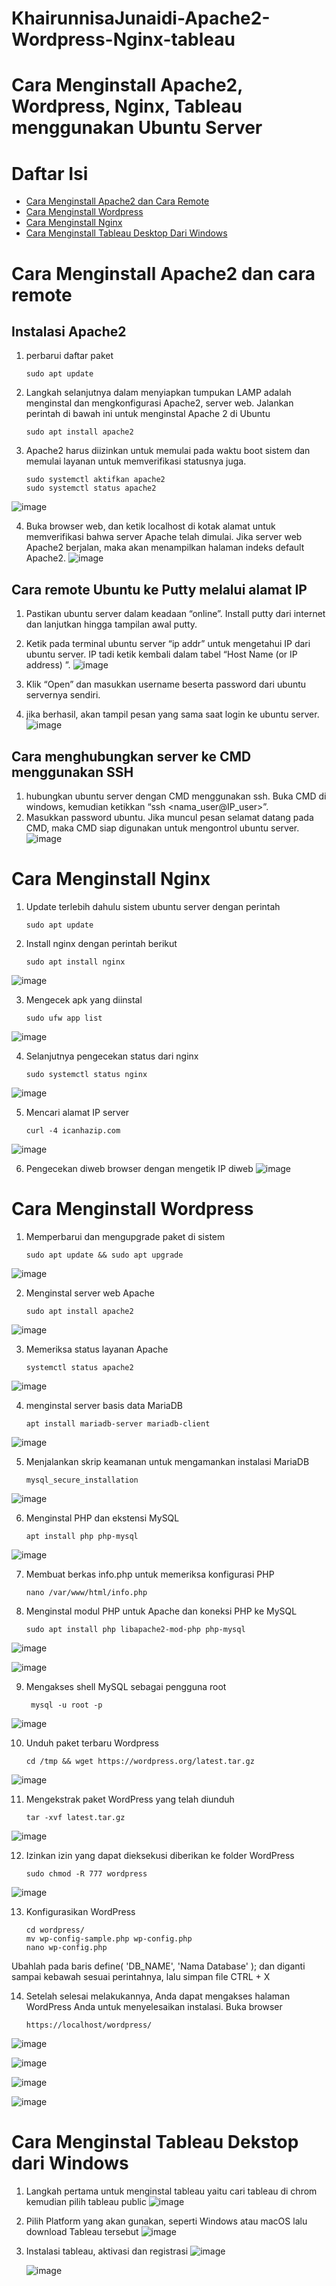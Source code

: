 # KhairunnisaJunaidi-Apache2-Wordpress-Nginx-tableau
# Cara Menginstall Apache2, Wordpress, Nginx, Tableau menggunakan Ubuntu Server
# Daftar Isi
- [Cara Menginstall Apache2 dan Cara Remote](#cara-menginstall-apache2-dan-cara-remote)
- [Cara Menginstall Wordpress](#cara-menginstall-wordpress)
- [Cara Menginstall Nginx](#cara-instalasi-nginx)
- [Cara Menginstall Tableau Desktop Dari Windows](#cara-menginstal-tableau-dekstop-dari-windows)
# Cara Menginstall Apache2 dan cara remote
## Instalasi Apache2
1. perbarui daftar paket
   ```
   sudo apt update
2. Langkah selanjutnya dalam menyiapkan tumpukan LAMP adalah menginstal dan mengkonfigurasi Apache2, server web. Jalankan perintah di bawah ini untuk menginstal Apache 2 di Ubuntu
   ```
   sudo apt install apache2
3. Apache2 harus diizinkan untuk memulai pada waktu boot sistem dan memulai layanan untuk memverifikasi statusnya juga.
   ```
   sudo systemctl aktifkan apache2
   sudo systemctl status apache2
  ![image](https://github.com/KhairunnisaJunaidi/KhairunnisaJunaidi-Apache2-Wordpress-Nginx-tableau/assets/150565586/00258aff-e922-4979-8875-20bcc5fb6e4b)

4. Buka browser web, dan ketik localhost di kotak alamat untuk memverifikasi bahwa  server Apache  telah dimulai.
Jika server web Apache2 berjalan, maka akan menampilkan halaman indeks default Apache2.
  ![image](https://github.com/KhairunnisaJunaidi/KhairunnisaJunaidi-Apache2-Wordpress-Nginx-tableau/assets/150565586/c03c9ef3-0fdd-4761-9021-7fe7b0bef177)

## Cara remote Ubuntu ke Putty melalui alamat IP
1. Pastikan ubuntu server dalam keadaan “online”. Install putty dari internet dan lanjutkan hingga tampilan awal putty.
2. Ketik pada terminal ubuntu server “ip addr” untuk mengetahui IP dari ubuntu server. IP tadi ketik kembali dalam tabel “Host Name (or IP address) ”.
   ![image](https://github.com/KhairunnisaJunaidi/KhairunnisaJunaidi-Apache2-Wordpress-Nginx-tableau/assets/150565586/f79b5898-9e41-45f9-a6b8-bd6e132f4bb7)

3. Klik “Open” dan masukkan username beserta password dari ubuntu servernya sendiri.
4. jika berhasil, akan tampil pesan yang sama saat login ke ubuntu server.
   ![image](https://github.com/KhairunnisaJunaidi/KhairunnisaJunaidi-Apache2-Wordpress-Nginx-tableau/assets/150565586/6f9c7515-b0ea-4dfd-bf5d-58a704a6fd81)

## Cara menghubungkan server ke CMD menggunakan SSH
1. hubungkan ubuntu server dengan CMD menggunakan ssh. Buka CMD di windows, kemudian ketikkan “ssh <nama_user@IP_user>”.
2. Masukkan password ubuntu. Jika muncul pesan selamat datang pada CMD, maka CMD siap digunakan untuk mengontrol ubuntu server.
   ![image](https://github.com/KhairunnisaJunaidi/KhairunnisaJunaidi-Apache2-Wordpress-Nginx-tableau/assets/150565586/c52a1475-9b09-4cde-8678-6d9a83326d4b)

# Cara Menginstall Nginx
 1. Update terlebih dahulu sistem ubuntu server dengan perintah
     ```
     sudo apt update
  2. Install nginx dengan perintah berikut
     ```
     sudo apt install nginx
  ![image](https://github.com/KhairunnisaJunaidi/KhairunnisaJunaidi-Apache2-Wordpress-Nginx-tableau/assets/150565586/89e697a6-1753-4f10-9e9c-47bd19b0f397)
  
  3. Mengecek apk yang diinstal
     ```
     sudo ufw app list
   ![image](https://github.com/KhairunnisaJunaidi/KhairunnisaJunaidi-Apache2-Wordpress-Nginx-tableau/assets/150565586/84575ec3-c40b-4d19-ab2e-f9f8300fc5ae)

4. Selanjutnya pengecekan status dari nginx
     ```
     sudo systemctl status nginx
  ![image](https://github.com/KhairunnisaJunaidi/KhairunnisaJunaidi-Apache2-Wordpress-Nginx-tableau/assets/150565586/45793ab5-f17e-460e-8bb7-27cbc901ff47)

5. Mencari alamat IP server
   ```
   curl -4 icanhazip.com
 ![image](https://github.com/KhairunnisaJunaidi/KhairunnisaJunaidi-Apache2-Wordpress-Nginx-tableau/assets/150565586/996e4be7-cea6-4e3c-8bc2-2fcbf2494dec)

6. Pengecekan diweb browser dengan mengetik IP diweb
 ![image](https://github.com/KhairunnisaJunaidi/KhairunnisaJunaidi-Apache2-Wordpress-Nginx-tableau/assets/150565586/65838e36-e7de-4f22-b101-8e412521f89a)

# Cara Menginstall Wordpress
1. Memperbarui dan mengupgrade paket di sistem
   ```
   sudo apt update && sudo apt upgrade
  ![image](https://github.com/KhairunnisaJunaidi/KhairunnisaJunaidi-Apache2-Wordpress-Nginx-tableau/assets/150565586/ff451697-5c7a-40d7-ae65-860af887b719)

2. Menginstal server web Apache
   ```
   sudo apt install apache2
  ![image](https://github.com/KhairunnisaJunaidi/KhairunnisaJunaidi-Apache2-Wordpress-Nginx-tableau/assets/150565586/4c66682a-8b83-4183-9df3-1afbf3446cfd)

3. Memeriksa status layanan Apache
   ```
   systemctl status apache2
  ![image](https://github.com/KhairunnisaJunaidi/KhairunnisaJunaidi-Apache2-Wordpress-Nginx-tableau/assets/150565586/2cf69485-36f5-4645-a764-0456bce6317d)

4. menginstal server basis data MariaDB
   ```
   apt install mariadb-server mariadb-client
  ![image](https://github.com/KhairunnisaJunaidi/KhairunnisaJunaidi-Apache2-Wordpress-Nginx-tableau/assets/150565586/2d50cbe7-6c69-4d7a-9843-e391bd73b0f3)

5. Menjalankan skrip keamanan untuk mengamankan instalasi MariaDB
   ```
   mysql_secure_installation
  ![image](https://github.com/KhairunnisaJunaidi/KhairunnisaJunaidi-Apache2-Wordpress-Nginx-tableau/assets/150565586/175746de-f19a-460b-abcd-263e8bd19f92)

 6. Menginstal PHP dan ekstensi MySQL
    ```
    apt install php php-mysql
   ![image](https://github.com/KhairunnisaJunaidi/KhairunnisaJunaidi-Apache2-Wordpress-Nginx-tableau/assets/150565586/7ff44f86-52ce-47b1-ab67-ba76a4fd1c7f)

7. Membuat berkas info.php untuk memeriksa konfigurasi PHP
   ```
   nano /var/www/html/info.php
8. Menginstal modul PHP untuk Apache dan koneksi PHP ke MySQL
   ```
   sudo apt install php libapache2-mod-php php-mysql
  ![image](https://github.com/KhairunnisaJunaidi/KhairunnisaJunaidi-Apache2-Wordpress-Nginx-tableau/assets/150565586/bfa3f670-a1c5-4d59-b7df-952e12f224f4)
  
  ![image](https://github.com/KhairunnisaJunaidi/KhairunnisaJunaidi-Apache2-Wordpress-Nginx-tableau/assets/150565586/40b57ca5-6455-426a-a092-9f5127edb753)

9. Mengakses shell MySQL sebagai pengguna root
   ```
    mysql -u root -p
  ![image](https://github.com/KhairunnisaJunaidi/KhairunnisaJunaidi-Apache2-Wordpress-Nginx-tableau/assets/150565586/f0c8682e-6990-45f6-a875-0c684d69026b)

10. Unduh paket terbaru Wordpress
    ```
    cd /tmp && wget https://wordpress.org/latest.tar.gz
  ![image](https://github.com/KhairunnisaJunaidi/KhairunnisaJunaidi-Apache2-Wordpress-Nginx-tableau/assets/150565586/d3f3fd8e-683a-40b5-8697-ba197bd12314)

11. Mengekstrak paket WordPress yang telah diunduh
    ```
    tar -xvf latest.tar.gz
  ![image](https://github.com/KhairunnisaJunaidi/KhairunnisaJunaidi-Apache2-Wordpress-Nginx-tableau/assets/150565586/3fc1130e-9e1a-4378-aadd-316b4b7ebcdc)

12. Izinkan izin yang dapat dieksekusi diberikan ke folder WordPress
     ```
     sudo chmod -R 777 wordpress
  ![image](https://github.com/KhairunnisaJunaidi/KhairunnisaJunaidi-Apache2-Wordpress-Nginx-tableau/assets/150565586/8165f898-a991-4c6c-8e17-8cf90476cd8d)

13. Konfigurasikan WordPress
     ```
     cd wordpress/
     mv wp-config-sample.php wp-config.php
     nano wp-config.php

   Ubahlah pada baris define( 'DB_NAME', 'Nama Database' ); dan diganti sampai kebawah sesuai perintahnya, lalu simpan file CTRL + X

14. Setelah selesai melakukannya, Anda dapat mengakses halaman WordPress Anda untuk menyelesaikan instalasi. Buka browser
     ```
     https://localhost/wordpress/
   ![image](https://github.com/KhairunnisaJunaidi/KhairunnisaJunaidi-Apache2-Wordpress-Nginx-tableau/assets/150565586/3cafa9dc-2ad3-438e-9f48-0eaf289f23eb)
   
   ![image](https://github.com/KhairunnisaJunaidi/KhairunnisaJunaidi-Apache2-Wordpress-Nginx-tableau/assets/150565586/4ad35718-b61e-4643-b803-dd90d902788d)
   
   ![image](https://github.com/KhairunnisaJunaidi/KhairunnisaJunaidi-Apache2-Wordpress-Nginx-tableau/assets/150565586/92a1bb7a-7699-498c-bdd0-c50c28ce103b)
   
   ![image](https://github.com/KhairunnisaJunaidi/KhairunnisaJunaidi-Apache2-Wordpress-Nginx-tableau/assets/150565586/a218afdc-afcd-4762-8676-7cb9751c67a8)

# Cara Menginstal Tableau Dekstop dari Windows
1. Langkah pertama untuk menginstal tableau yaitu cari tableau di chrom kemudian pilih tableau public
   ![image](https://github.com/KhairunnisaJunaidi/KhairunnisaJunaidi-Apache2-Wordpress-Nginx-tableau/assets/150565586/f843cd13-4bfd-4bd3-b6b8-218fce7b46b0)

2.	Pilih Platform yang akan gunakan, seperti Windows atau macOS lalu download Tableau tersebut
    ![image](https://github.com/KhairunnisaJunaidi/KhairunnisaJunaidi-Apache2-Wordpress-Nginx-tableau/assets/150565586/bea5fcf8-169e-4fe5-9cb9-29b8e20a387c)

3.	Instalasi tableau, aktivasi dan registrasi
    ![image](https://github.com/KhairunnisaJunaidi/KhairunnisaJunaidi-Apache2-Wordpress-Nginx-tableau/assets/150565586/e30ef02b-c2ce-4404-9cf0-3723140d1fe4)

  	![image](https://github.com/KhairunnisaJunaidi/KhairunnisaJunaidi-Apache2-Wordpress-Nginx-tableau/assets/150565586/d88df18f-ffcc-4dca-8220-a4facd6b4e7a)
